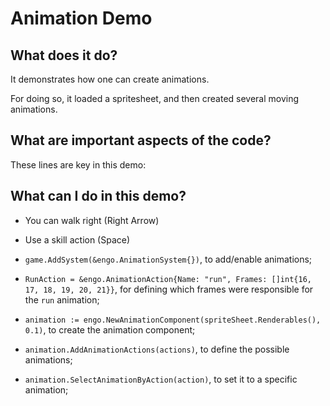 # Animation Demo

## What does it do?
It demonstrates how one can create animations.  

For doing so, it loaded a spritesheet, and then created several moving animations.     

## What are important aspects of the code?
These lines are key in this demo:

## What can I do in this demo?
* You can walk right (Right Arrow)
* Use a skill action (Space)

* `game.AddSystem(&engo.AnimationSystem{})`, to add/enable animations;
* `RunAction = &engo.AnimationAction{Name: "run", Frames: []int{16, 17, 18, 19, 20, 21}}`, for defining which frames were responsible for the `run` animation;
* `animation := engo.NewAnimationComponent(spriteSheet.Renderables(), 0.1)`, to create the animation component;
* `animation.AddAnimationActions(actions)`, to define the possible animations;
* `animation.SelectAnimationByAction(action)`, to set it to a specific animation;
